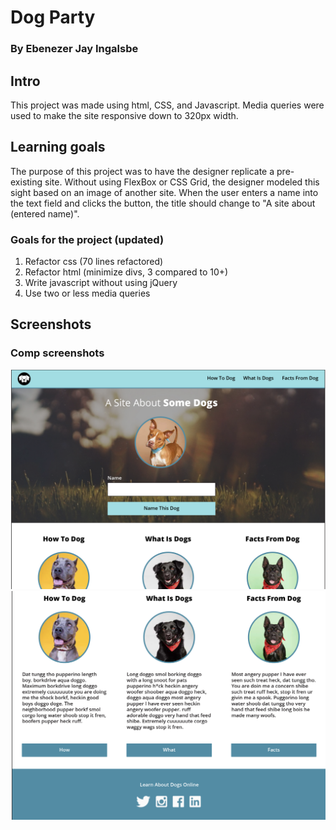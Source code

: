 # Dog Party
### By Ebenezer Jay Ingalsbe
## Intro
This project was made using html, CSS, and Javascript. Media queries were used to make the site responsive down to 320px width. 
## Learning goals
The purpose of this project was to have the designer replicate a pre-existing site. Without using FlexBox or CSS Grid, the designer modeled this sight based on an image of another site. When the user enters a name into the text field and clicks the button, the title should change to "A site about (entered name)". 
### Goals for the project (updated)
1. Refactor css (70 lines refactored)
2. Refactor html (minimize divs, 3 compared to 10+)
3. Write javascript without using jQuery
4. Use two or less media queries
## Screenshots
### Comp screenshots
![Comp-Desktop1](images/comp-desktop-screenshot1.png)
![Comp-Desktop2](images/comp-desktop-screenshot2.png)
